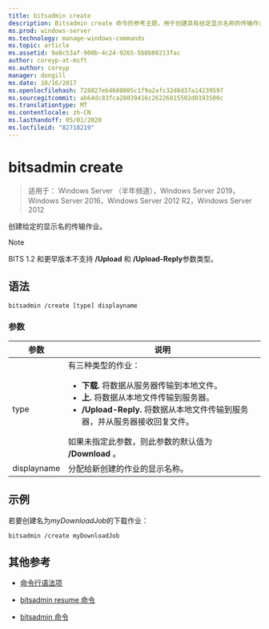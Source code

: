 ```yaml
---
title: bitsadmin create
description: Bitsadmin create 命令的参考主题，用于创建具有给定显示名称的传输作业。
ms.prod: windows-server
ms.technology: manage-windows-commands
ms.topic: article
ms.assetid: 9a8c53af-900b-4c24-9265-5b8b08213fac
author: coreyp-at-msft
ms.author: coreyp
manager: dongill
ms.date: 10/16/2017
ms.openlocfilehash: 728027eb4680805c1f9a2afc32d8d37a14239597
ms.sourcegitcommit: ab64dc83fca28039416c26226815502d0193500c
ms.translationtype: MT
ms.contentlocale: zh-CN
ms.lasthandoff: 05/01/2020
ms.locfileid: "82718219"
---
```

# <a name="bitsadmin-create"></a>bitsadmin create

> 适用于： Windows Server （半年频道），Windows Server 2019，Windows Server 2016，Windows Server 2012 R2，Windows Server 2012

创建给定的显示名的传输作业。

> [!NOTE]
> BITS 1.2 和更早版本不支持 **/Upload** 和 **/Upload-Reply**参数类型。

## <a name="syntax"></a>语法

```
bitsadmin /create [type] displayname
```

### <a name="parameters"></a>参数

| 参数 | 说明 |
| ------- | -------- |
| type | 有三种类型的作业：<ul><li>**下载.** 将数据从服务器传输到本地文件。</li><li>**上.** 将数据从本地文件传输到服务器。</li><li>**/Upload-Reply.** 将数据从本地文件传输到服务器，并从服务器接收回复文件。</li></ul>如果未指定此参数，则此参数的默认值为 **/Download** 。 |
| displayname | 分配给新创建的作业的显示名称。 |

## <a name="examples"></a>示例

若要创建名为*myDownloadJob*的下载作业：

```
bitsadmin /create myDownloadJob
```

## <a name="additional-references"></a>其他参考

- [命令行语法项](command-line-syntax-key.md)

- [bitsadmin resume 命令](bitsadmin-resume.md)

- [bitsadmin 命令](bitsadmin.md)
